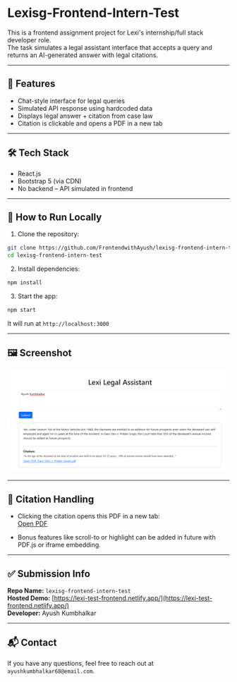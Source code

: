 # Lexisg-Frontend-Intern-Test

This is a frontend assignment project for Lexi's internship/full stack developer role.  
The task simulates a legal assistant interface that accepts a query and returns an AI-generated answer with legal citations.

---

## 📌 Features

- Chat-style interface for legal queries
- Simulated API response using hardcoded data
- Displays legal answer + citation from case law
- Citation is clickable and opens a PDF in a new tab

---

## 🛠️ Tech Stack

- React.js
- Bootstrap 5 (via CDN)
- No backend – API simulated in frontend

---

## 🚀 How to Run Locally

1. Clone the repository:

```bash
git clone https://github.com/FrontendwithAyush/lexisg-frontend-intern-test.git
cd lexisg-frontend-intern-test
```

2. Install dependencies:

```bash
npm install
```

3. Start the app:

```bash
npm start
```

It will run at `http://localhost:3000`

---

## 🖼️ Screenshot

![Lexi Legal Assistant Screenshot](./Screenshots/img1.png)


---

## 📄 Citation Handling

- Clicking the citation opens this PDF in a new tab:  
[Open PDF](https://lexisingapore-my.sharepoint.com/:b:/g/personal/harshit_lexi_sg/EdOegeiR_gdBvQxdyW4xE6oBCDgj5E4Bo5wjvhPHpqgIuQ?e=TEu4vz)

- Bonus features like scroll-to or highlight can be added in future with PDF.js or iframe embedding.

---

## ✅ Submission Info

**Repo Name:** `lexisg-frontend-intern-test`  
**Hosted Demo:** [https://lexi-test-frontend.netlify.app/](https://lexi-test-frontend.netlify.app/)  
**Developer:** Ayush Kumbhalkar

---

## 📬 Contact

If you have any questions, feel free to reach out at `ayushkumbhalkar68@email.com`.
